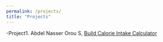 ```yaml
---
permalink: /projects/
title: "Projects"
---
```


-Project1. Abdel Nasser Orou S, [Build Calorie Intake Calculator]( https://www.datacamp.com/datalab/w/0244db5e-f2b9-4bc7-a9eb-a924fb23c52a/edit)
